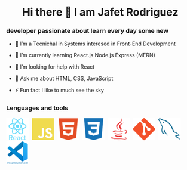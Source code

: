 <div id="header" >
    <h1 align="center">
        Hi there 👋 I am Jafet Rodriguez 
    </h1>
    <h3>
        developer passionate about learn every day some new
    </h3>
    <ul>
        <li>🔭 I’m a Tecnichal in Systems interesed in Front-End Development</li>
    </ul>
    <ul>
        <li>🌱 I’m currently learning React.js Node.js Express (MERN)</li>
    </ul>
    <ul>
        <li>🤔 I’m looking for help with React</li>
    </ul>
    <ul>
        <li>💬 Ask me about HTML, CSS, JavaScript</li>
    </ul>
    <ul>
        <li>⚡ Fun fact I like to much see the sky</li>
    </ul>
</div>
<div align="left">
    <h3>Lenguages and tools</h3>
    <img src="https://github.com/devicons/devicon/blob/master/icons/react/react-original-wordmark.svg" tittle="React" alt="React" width="60" height="60"/>&nbsp;
    <img src="https://github.com/devicons/devicon/blob/master/icons/javascript/javascript-plain.svg" tittle="JavaScript" alt="JavaScript" width="60" height="60"/>&nbsp;
    <img src="https://github.com/devicons/devicon/blob/master/icons/html5/html5-plain.svg" tittle="HTML5" alt="HTML5" width="60" height="60"/>&nbsp;
    <img src="https://github.com/devicons/devicon/blob/master/icons/css3/css3-plain.svg" tittle="CSS3" alt="CSS3" width="60" height="60"/>&nbsp;
    <img src="https://github.com/devicons/devicon/blob/master/icons/java/java-plain.svg" tittle="Java" alt="Java" width="60" height="60"/>&nbsp;
    <img src="https://github.com/devicons/devicon/blob/master/icons/git/git-plain.svg" tittle="Git" alt="Git" width="60" height="60"/>&nbsp;
    <img src="https://github.com/devicons/devicon/blob/master/icons/mysql/mysql-plain.svg" tittle="MySQL" alt="MySQL" width="60" height="60"/>&nbsp;
    <img src="https://github.com/devicons/devicon/blob/master/icons/vscode/vscode-original-wordmark.svg" tittle="VsCode" alt="VsCode" width="60" height="60"/>&nbsp;
  
    
</div>
